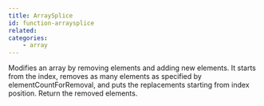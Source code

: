 ```yaml
---
title: ArraySplice
id: function-arraysplice
related:
categories:
    - array
---
```


Modifies an array by removing elements and adding new elements. 
			It starts from the index, removes as many elements as specified by elementCountForRemoval, 
			and puts the replacements starting from index position.
			Return the removed elements.